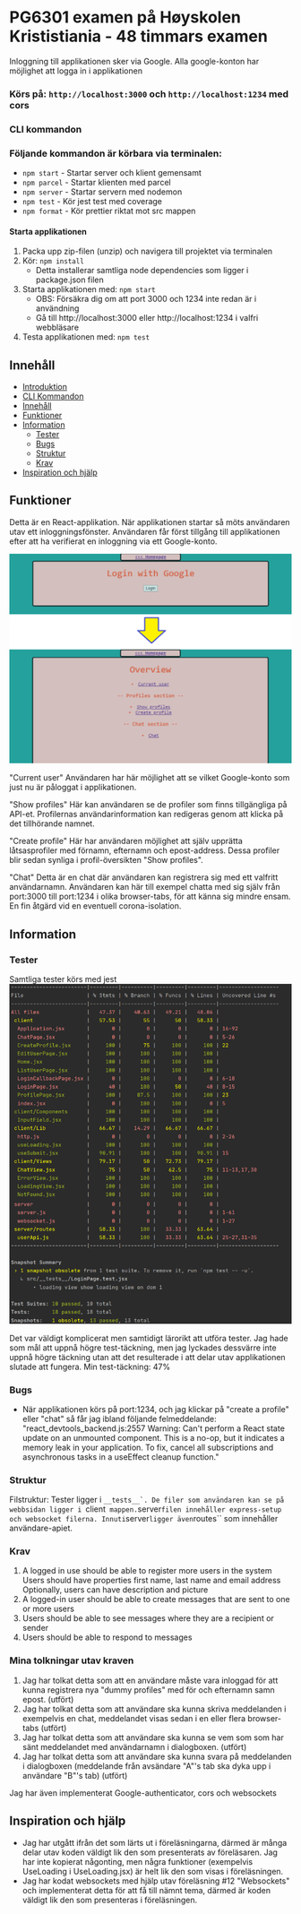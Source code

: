 # PG6301 examen på Høyskolen Krististiania - 48 timmars examen

Inloggning till applikationen sker via Google. Alla google-konton har möjlighet att logga in i applikationen

### Körs på: `http://localhost:3000` och `http://localhost:1234` med cors

### CLI kommandon

### Följande kommandon är körbara via terminalen:
* `npm start` - Startar server och klient gemensamt
* `npm parcel` - Startar klienten med parcel
* `npm server` - Startar servern med nodemon 
* `npm test` - Kör jest test med coverage
* `npm format` - Kör prettier riktat mot src mappen


#### Starta applikationen

1. Packa upp zip-filen (unzip) och navigera till projektet via terminalen
2. Kör: `npm install`
    * Detta installerar samtliga node dependencies som ligger i package.json filen
3. Starta applikationen med: `npm start`
    * OBS: Försäkra dig om att port 3000 och 1234 inte redan är i användning
    * Gå till http://localhost:3000 eller http://localhost:1234 i valfri webbläsare
4. Testa applikationen med: `npm test`

## Innehåll

* [Introduktion](#PG6301-Examen)
* [CLI Kommandon](#CLI-Kommandon)  
* [Innehåll](#Innehåll) 
* [Funktioner](#Funktioner) 
* [Information ](#Information)
  * [Tester](#tester)
  * [Bugs](#Bugs)
  * [Struktur](#Struktur)
  * [Krav](#Krav)
* [Inspiration och hjälp](#inspiration-och-hjälp)


## Funktioner

Detta är en React-applikation. När applikationen startar så möts användaren utav ett inloggningsfönster. Användaren får först tillgång till applikationen efter att ha verifierat en inloggning via ett Google-konto.

![application preview](src/client/assets/images/app.png)

"Current user"
Användaren har här möjlighet att se vilket Google-konto som just nu är påloggat i applikationen.

"Show profiles"
Här kan användaren se de profiler som finns tillgängliga på API-et.
Profilernas användarinformation kan redigeras genom att klicka på det tillhörande namnet.

"Create profile" 
Här har användaren möjlighet att själv upprätta låtsasprofiler med förnamn, efternamn och epost-address. Dessa profiler blir sedan synliga i profil-översikten "Show profiles".

"Chat"
Detta är en chat där användaren kan registrera sig med ett valfritt användarnamn. Användaren kan här till exempel chatta med sig själv från port:3000 till port:1234 i olika browser-tabs, för att känna sig mindre ensam. En fin åtgärd vid en eventuell corona-isolation.

## Information


### Tester

Samtliga tester körs med jest
![test result](src/client/assets/images/test.png)

Det var väldigt komplicerat men samtidigt lärorikt att utföra tester. Jag hade som mål att uppnå högre test-täckning, men jag lyckades dessvärre inte uppnå högre täckning utan att det resulterade i att delar utav applikationen slutade att fungera.
Min test-täckning: 47%


### Bugs

* När applikationen körs på port:1234, och jag klickar på "create a profile" eller "chat" så får jag ibland följande felmeddelande: "react_devtools_backend.js:2557 Warning: Can't perform a React state update on an unmounted component. This is a no-op, but it indicates a memory leak in your application. To fix, cancel all subscriptions and asynchronous tasks in a useEffect cleanup function."


### Struktur

Filstruktur: Tester ligger i ``__tests__`. De filer som användaren kan se på webbsidan ligger i ``client`` mappen.``server`` filen innehåller express-setup och websocket filerna. Innuti ``server`` ligger även ``routes`` som innehåller användare-apiet. 


### Krav

1. A logged in use should be able to register more users in the system
Users should have properties first name, last name and email address
Optionally, users can have description and picture
2. A logged-in user should be able to create messages that are sent to one or more users
3. Users should be able to see messages where they are a recipient or sender
4. Users should be able to respond to messages

### Mina tolkningar utav kraven
1. Jag har tolkat detta som att en användare måste vara inloggad för att kunna registrera nya "dummy profiles" med för och efternamn samn epost. (utfört)
2. Jag har tolkat detta som att användare ska kunna skriva meddelanden i exempelvis en chat, meddelandet visas sedan i en eller flera browser-tabs (utfört)
3. Jag har tolkat detta som att användare ska kunna se vem som som har sänt meddelandet med användarnamn i dialogboxen. (utfört)
4. Jag har tolkat detta som att användare ska kunna svara på meddelanden i dialogboxen (meddelande från avsändare "A"'s tab ska dyka upp i användare "B"'s tab) (utfört)

Jag har även implementerat Google-authenticator, cors och websockets

## Inspiration och hjälp

* Jag har utgått ifrån det som lärts ut i föreläsningarna, därmed är många delar utav koden väldigt lik den som presenterats av föreläsaren. Jag har inte kopierat någonting, men några funktioner (exempelvis UseLoading i UseLoading.jsx) är helt lik den som visas i föreläsningen.
* Jag har kodat websockets med hjälp utav föreläsning #12 "Websockets" och implementerat detta för att få till nämnt tema, därmed är koden väldigt lik den som presenteras i föreläsningen.
